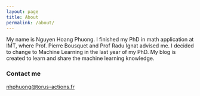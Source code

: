 ```yaml
---
layout: page
title: About
permalink: /about/
---
```


My name is Nguyen Hoang Phuong. I finished my PhD in math application at IMT, where Prof. Pierre Bousquet and Prof Radu Ignat advised me. I decided to change to Machine Learning in the last year of my PhD. My blog is created to learn and share the machine learning knowledge. 


### Contact me

[nhphuong@torus-actions.fr](mailto:nhphuong@torus-actions.fr)
